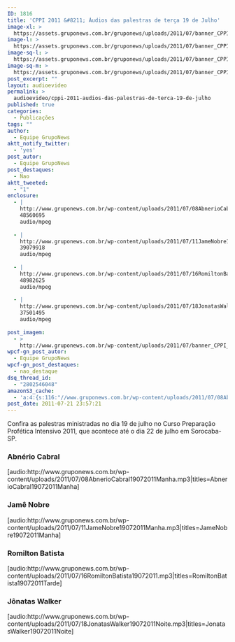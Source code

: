 ```yaml
---
ID: 1816
title: 'CPPI 2011 &#8211; Áudios das palestras de terça 19 de Julho'
image-xl: >
  https://assets.gruponews.com.br/gruponews/uploads/2011/07/banner_CPPI_audios-19.jpg
image-l: >
  https://assets.gruponews.com.br/gruponews/uploads/2011/07/banner_CPPI_audios-19.jpg
image-sq-l: >
  https://assets.gruponews.com.br/gruponews/uploads/2011/07/banner_CPPI_audios-19.jpg
image-sq-m: >
  https://assets.gruponews.com.br/gruponews/uploads/2011/07/banner_CPPI_audios-19-720x307.jpg
post_excerpt: ""
layout: audioevideo
permalink: >
  audioevideo/cppi-2011-audios-das-palestras-de-terca-19-de-julho
published: true
categories:
  - Publicações
tags: ""
author:
  - Equipe GrupoNews
aktt_notify_twitter:
  - 'yes'
post_autor:
  - Equipe GrupoNews
post_destaques:
  - Nao
aktt_tweeted:
  - "1"
enclosure:
  - |
    http://www.gruponews.com.br/wp-content/uploads/2011/07/08AbnerioCabral19072011Manha.mp3
    48560695
    audio/mpeg
    
  - |
    http://www.gruponews.com.br/wp-content/uploads/2011/07/11JameNobre19072011Manha.mp3
    39079918
    audio/mpeg
    
  - |
    http://www.gruponews.com.br/wp-content/uploads/2011/07/16RomiltonBatista19072011.mp3
    48982625
    audio/mpeg
    
  - |
    http://www.gruponews.com.br/wp-content/uploads/2011/07/18JonatasWalker19072011Noite.mp3
    37501495
    audio/mpeg
    
post_imagem:
  - >
    http://www.gruponews.com.br/wp-content/uploads/2011/07/banner_CPPI_audios-19.jpg
wpcf-gn_post_autor:
  - Equipe GrupoNews
wpcf-gn_post_destaques:
  - nao_destaque
dsq_thread_id:
  - "2802546048"
amazonS3_cache:
  - 'a:4:{s:116:"//www.gruponews.com.br/wp-content/uploads/2011/07/08AbnerioCabral19072011Manha.mp3|titles=AbnerioCabral19072011Manha";a:1:{s:9:"timestamp";i:1516363727;}s:108:"//www.gruponews.com.br/wp-content/uploads/2011/07/11JameNobre19072011Manha.mp3|titles=JameNobre19072011Manha";a:1:{s:9:"timestamp";i:1516363727;}s:115:"//www.gruponews.com.br/wp-content/uploads/2011/07/16RomiltonBatista19072011.mp3|titles=RomiltonBatista19072011Tarde";a:1:{s:9:"timestamp";i:1516363727;}s:116:"//www.gruponews.com.br/wp-content/uploads/2011/07/18JonatasWalker19072011Noite.mp3|titles=JonatasWalker19072011Noite";a:1:{s:9:"timestamp";i:1516363727;}}'
post_date: 2011-07-21 23:57:21
---
```

Confira as palestras ministradas no dia 19 de julho no Curso Preparação Profética Intensivo 2011, que acontece até o dia 22 de julho em Sorocaba-SP.
<h3>Abnério Cabral</h3>
[audio:http://www.gruponews.com.br/wp-content/uploads/2011/07/08AbnerioCabral19072011Manha.mp3|titles=AbnerioCabral19072011Manha]
<h3>Jamê Nobre</h3>
[audio:http://www.gruponews.com.br/wp-content/uploads/2011/07/11JameNobre19072011Manha.mp3|titles=JameNobre19072011Manha]
<h3>Romilton Batista</h3>
[audio:http://www.gruponews.com.br/wp-content/uploads/2011/07/16RomiltonBatista19072011.mp3|titles=RomiltonBatista19072011Tarde]
<h3>Jônatas Walker</h3>
[audio:http://www.gruponews.com.br/wp-content/uploads/2011/07/18JonatasWalker19072011Noite.mp3|titles=JonatasWalker19072011Noite]